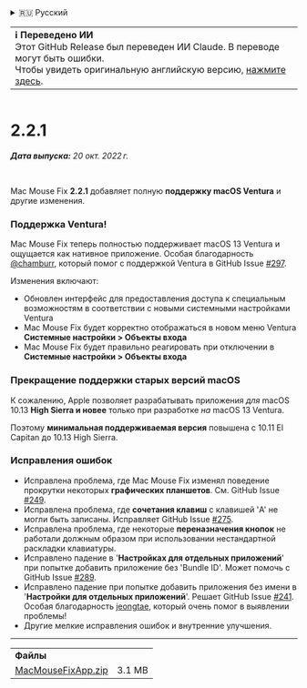 <details>
<summary>🇷🇺 Русский</summary>

[🇬🇧 English (GitHub Release)](https://github.com/noah-nuebling/mac-mouse-fix/releases/tag/2.2.1)\
[🇦🇩 Català](https://redirect.macmousefix.com/?target=mmf-release&tag=2.2.1&locale=ca)\
[🇩🇪 Deutsch](https://redirect.macmousefix.com/?target=mmf-release&tag=2.2.1&locale=de)\
[🇪🇸 Español](https://redirect.macmousefix.com/?target=mmf-release&tag=2.2.1&locale=es)\
[🇫🇷 Français](https://redirect.macmousefix.com/?target=mmf-release&tag=2.2.1&locale=fr)\
[🇮🇩 Indonesia](https://redirect.macmousefix.com/?target=mmf-release&tag=2.2.1&locale=id)\
[🇮🇹 Italiano](https://redirect.macmousefix.com/?target=mmf-release&tag=2.2.1&locale=it)\
[🇭🇺 Magyar](https://redirect.macmousefix.com/?target=mmf-release&tag=2.2.1&locale=hu)\
[🇳🇱 Nederlands](https://redirect.macmousefix.com/?target=mmf-release&tag=2.2.1&locale=nl)\
[🇵🇱 Polski](https://redirect.macmousefix.com/?target=mmf-release&tag=2.2.1&locale=pl)\
[🇧🇷 Português (Brasil)](https://redirect.macmousefix.com/?target=mmf-release&tag=2.2.1&locale=pt-BR)\
[🇵🇹 Português (Portugal)](https://redirect.macmousefix.com/?target=mmf-release&tag=2.2.1&locale=pt-PT)\
[🇷🇴 Română](https://redirect.macmousefix.com/?target=mmf-release&tag=2.2.1&locale=ro)\
[🇸🇪 Svenska](https://redirect.macmousefix.com/?target=mmf-release&tag=2.2.1&locale=sv)\
[🇻🇳 Tiếng Việt](https://redirect.macmousefix.com/?target=mmf-release&tag=2.2.1&locale=vi)\
[🇹🇷 Türkçe](https://redirect.macmousefix.com/?target=mmf-release&tag=2.2.1&locale=tr)\
[🇨🇿 Čeština](https://redirect.macmousefix.com/?target=mmf-release&tag=2.2.1&locale=cs)\
[🇬🇷 Ελληνικά](https://redirect.macmousefix.com/?target=mmf-release&tag=2.2.1&locale=el)\
**🇷🇺 Русский**\
[🇺🇦 Українська](https://redirect.macmousefix.com/?target=mmf-release&tag=2.2.1&locale=uk)\
[🇮🇱 עברית](https://redirect.macmousefix.com/?target=mmf-release&tag=2.2.1&locale=he)\
[🇸🇦 العربية](https://redirect.macmousefix.com/?target=mmf-release&tag=2.2.1&locale=ar)\
[🇮🇳 हिन्दी](https://redirect.macmousefix.com/?target=mmf-release&tag=2.2.1&locale=hi)\
[🇹🇭 ไทย](https://redirect.macmousefix.com/?target=mmf-release&tag=2.2.1&locale=th)\
[🇨🇳 中文 (简体)](https://redirect.macmousefix.com/?target=mmf-release&tag=2.2.1&locale=zh-Hans)\
[🇨🇳 中文 (繁體)](https://redirect.macmousefix.com/?target=mmf-release&tag=2.2.1&locale=zh-Hant)\
[🇭🇰 中文（香港)](https://redirect.macmousefix.com/?target=mmf-release&tag=2.2.1&locale=zh-HK)\
[🇯🇵 日本語](https://redirect.macmousefix.com/?target=mmf-release&tag=2.2.1&locale=ja)\
[🇰🇷 한국어](https://redirect.macmousefix.com/?target=mmf-release&tag=2.2.1&locale=ko)\
[Help translate Mac Mouse Fix to different languages!](https://github.com/noah-nuebling/mac-mouse-fix/discussions/731)
</details>
<table align=><td>
<b>ℹ️ Переведено ИИ</b><br>
Этот GitHub Release был переведен ИИ Claude. В переводе могут быть ошибки.<br>
Чтобы увидеть оригинальную английскую версию, <a href="https://github.com/noah-nuebling/mac-mouse-fix/releases/tag/2.2.1">нажмите здесь</a>.
</td></table>

<table></table>

# 2.2.1
***Дата выпуска:** 20 окт. 2022 г.*

<br>

Mac Mouse Fix **2.2.1** добавляет полную **поддержку macOS Ventura** и другие изменения.

### Поддержка Ventura!
Mac Mouse Fix теперь полностью поддерживает macOS 13 Ventura и ощущается как нативное приложение.
Особая благодарность [@chamburr](https://github.com/chamburr), который помог с поддержкой Ventura в GitHub Issue [#297](https://github.com/noah-nuebling/mac-mouse-fix/issues/297).

Изменения включают:

- Обновлен интерфейс для предоставления доступа к специальным возможностям в соответствии с новыми системными настройками Ventura
- Mac Mouse Fix будет корректно отображаться в новом меню Ventura **Системные настройки > Объекты входа**
- Mac Mouse Fix будет правильно реагировать при отключении в **Системные настройки > Объекты входа**

### Прекращение поддержки старых версий macOS

К сожалению, Apple позволяет разрабатывать приложения _для_ macOS 10.13 **High Sierra и новее** только при разработке _на_ macOS 13 Ventura.

Поэтому **минимальная поддерживаемая версия** повышена с 10.11 El Capitan до 10.13 High Sierra.

### Исправления ошибок

- Исправлена проблема, где Mac Mouse Fix изменял поведение прокрутки некоторых **графических планшетов**. См. GitHub Issue [#249](https://github.com/noah-nuebling/mac-mouse-fix/issues/249).
- Исправлена проблема, где **сочетания клавиш** с клавишей 'A' не могли быть записаны. Исправляет GitHub Issue [#275](https://github.com/noah-nuebling/mac-mouse-fix/issues/275).
- Исправлена проблема, где некоторые **переназначения кнопок** не работали должным образом при использовании нестандартной раскладки клавиатуры.
- Исправлено падение в '**Настройках для отдельных приложений**' при попытке добавить приложение без 'Bundle ID'. Может помочь с GitHub Issue [#289](https://github.com/noah-nuebling/mac-mouse-fix/issues/289).
- Исправлено падение при попытке добавить приложения без имени в '**Настройки для отдельных приложений**'. Решает GitHub Issue [#241](https://github.com/noah-nuebling/mac-mouse-fix/issues/241). Особая благодарность [jeongtae](https://github.com/jeongtae), который очень помог в выявлении проблемы!
- Другие мелкие исправления ошибок и внутренние улучшения.

---

<table align="start">
<tr>
    <td colspan=2>
        <b>Файлы</b>
    </td>
</tr>
<tr>
    <td><a href="https://github.com/noah-nuebling/mac-mouse-fix/releases/download/2.2.1/MacMouseFixApp.zip">MacMouseFixApp.zip</a></td>
    <td>3.1 MB</td>
</tr>
</table>
